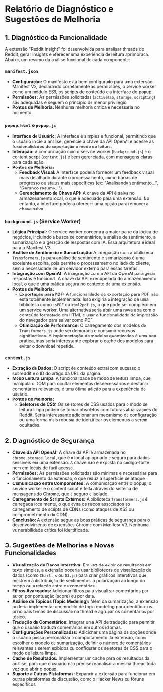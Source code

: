 # Relatório de Diagnóstico e Sugestões de Melhoria

## 1. Diagnóstico da Funcionalidade

A extensão "Reddit Insight" foi desenvolvida para analisar threads do Reddit, gerar insights e oferecer uma experiência de leitura aprimorada. Abaixo, um resumo da análise funcional de cada componente:

### `manifest.json`
- **Configuração:** O manifesto está bem configurado para uma extensão Manifest V3, declarando corretamente as permissões, o service worker como um módulo ES6, os scripts de conteúdo e a interface do popup.
- **Permissões:** As permissões solicitadas (`activeTab`, `storage`, `scripting`) são adequadas e seguem o princípio de menor privilégio.
- **Pontos de Melhoria:** Nenhuma melhoria crítica é necessária no momento.

### `popup.html` e `popup.js`
- **Interface do Usuário:** A interface é simples e funcional, permitindo que o usuário inicie a análise, gerencie a chave da API OpenAI e acesse as funcionalidades de exportação e modo de leitura.
- **Interação:** A comunicação com o service worker (`background.js`) e o content script (`content.js`) é bem gerenciada, com mensagens claras para cada ação.
- **Pontos de Melhoria:**
  - **Feedback Visual:** A interface poderia fornecer um feedback visual mais detalhado durante o processamento, como barras de progresso ou status mais específicos (ex: "Analisando sentimento...", "Gerando resumo...").
  - **Gerenciamento de Chave API:** A chave da API é salva no armazenamento local, o que é adequado para uma extensão. No entanto, a interface poderia oferecer uma opção para remover a chave salva.

### `background.js` (Service Worker)
- **Lógica Principal:** O service worker concentra a maior parte da lógica de negócios, incluindo a busca de comentários, a análise de sentimento, a sumarização e a geração de respostas com IA. Essa arquitetura é ideal para o Manifest V3.
- **Análise de Sentimento e Sumarização:** A integração com a biblioteca `Transformers.js` para análise de sentimento e sumarização é uma excelente escolha, pois permite o processamento no lado do cliente, sem a necessidade de um servidor externo para essas tarefas.
- **Integração com OpenAI:** A integração com a API da OpenAI para gerar respostas é funcional. A chave da API é recuperada do armazenamento local, o que é uma prática segura no contexto de uma extensão.
- **Pontos de Melhoria:**
  - **Exportação para PDF:** A funcionalidade de exportação para PDF não está totalmente implementada. Isso exigiria a integração de uma biblioteca como `jsPDF` ou `html2pdf.js`, o que pode ser complexo em um service worker. Uma alternativa seria abrir uma nova aba com o conteúdo formatado em HTML e usar a funcionalidade de impressão do navegador para salvar como PDF.
  - **Otimização de Performance:** O carregamento dos modelos do `Transformers.js` pode ser demorado e consumir recursos significativos. A implementação de modelos quantizados é uma boa prática, mas seria interessante explorar o cache dos modelos para evitar o download repetido.

### `content.js`
- **Extração de Dados:** O script de conteúdo extrai com sucesso o subreddit e o ID do artigo da URL da página.
- **Modo Leitura Limpa:** A funcionalidade de modo de leitura limpa, que manipula o DOM para ocultar elementos desnecessários e destacar comentários relevantes, é uma ótima adição para a experiência do usuário.
- **Pontos de Melhoria:**
  - **Seletores de CSS:** Os seletores de CSS usados para o modo de leitura limpa podem se tornar obsoletos com futuras atualizações do Reddit. Seria interessante adicionar um mecanismo de configuração ou uma forma mais robusta de identificar os elementos a serem ocultados.

## 2. Diagnóstico de Segurança

- **Chave da API OpenAI:** A chave da API é armazenada no `chrome.storage.local`, que é o local apropriado e seguro para dados sensíveis em uma extensão. A chave não é exposta no código-fonte nem em locais de fácil acesso.
- **Permissões:** As permissões solicitadas são mínimas e necessárias para o funcionamento da extensão, o que reduz a superfície de ataque.
- **Comunicação entre Componentes:** A comunicação entre o popup, o service worker e o content script é feita através do sistema de mensagens do Chrome, que é seguro e isolado.
- **Carregamento de Scripts Externos:** A biblioteca `Transformers.js` é carregada localmente, o que evita os riscos associados ao carregamento de scripts de CDNs (como ataques de XSS ou comprometimento do CDN).
- **Conclusão:** A extensão segue as boas práticas de segurança para o desenvolvimento de extensões Chrome com Manifest V3. Nenhuma vulnerabilidade crítica foi identificada.

## 3. Sugestões de Melhorias e Novas Funcionalidades

- **Visualização de Dados Interativa:** Em vez de exibir os resultados em texto simples, a extensão poderia usar bibliotecas de visualização de dados (como `Chart.js` ou `D3.js`) para criar gráficos interativos que mostrem a distribuição de sentimentos, a polarização ao longo do tempo ou a relação entre os comentários.
- **Filtros Avançados:** Adicionar filtros para visualizar comentários por autor, por pontuação (score) ou por data.
- **Análise de Tópicos (Topic Modeling):** Além da sumarização, a extensão poderia implementar um modelo de topic modeling para identificar os principais temas de discussão na thread e agrupar os comentários por tópico.
- **Tradução de Comentários:** Integrar uma API de tradução para permitir que o usuário traduza comentários em outros idiomas.
- **Configurações Personalizadas:** Adicionar uma página de opções onde o usuário possa personalizar o comportamento da extensão, como escolher o modelo de sumarização, definir o número de comentários relevantes a serem exibidos ou configurar os seletores de CSS para o modo de leitura limpa.
- **Cache de Resultados:** Implementar um cache para os resultados da análise, para que o usuário não precise reanalisar a mesma thread toda vez que abrir o popup.
- **Suporte a Outras Plataformas:** Expandir a extensão para funcionar em outras plataformas de discussão, como o Hacker News ou fóruns específicos.


